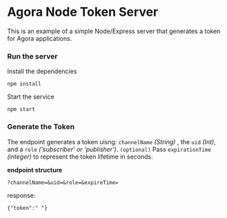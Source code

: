 # Agora Node Token Server
This is an example of a simple Node/Express server that generates a token for Agora applications. 

### Run the server ###
Install the dependencies
```node
npm install
```
Start the service
```node
npm start
```

### Generate the Token ###
The endpoint generates a token uisng: `channelName` _(String)_ , the `uid` _(Int)_, and a `role` _('subscriber' or 'publisher')_. 
`(optional)` Pass `expirationTime` _(integer)_ to represent the token lifetime in seconds.

**endpoint structure** 
```
?channelName=&uid=&role=&expireTime=
```

response:
``` 
{"token":" "} 
```
